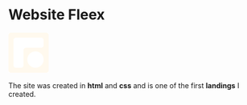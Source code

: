 # Website Fleex
![Fleex logo](IMG/FLEEX.svg)

The site was created in **html** and **css** and is one of the first **landings** I created.
